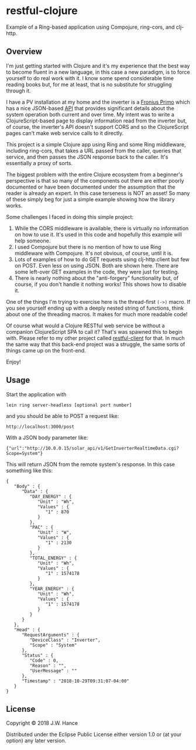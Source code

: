# restful-clojure

Example of a Ring-based application using Compojure, ring-cors, and clj-http.

## Overview

I'm just getting started with Clojure and it's my experience that the best way to become fluent in a new language, in this case a new paradigm, is to force yourself to do real work with it.  I know some spend considerable time reading books but, for me at least, that is no substitute for struggling through it.

I have a PV installation at my home and the inverter is a [Fronius Primo](http://www.fronius.com/en/photovoltaics/products/all-products/inverters/fronius-primo/fronius-primo-3-0-1) which has a nice JSON-based [API](http://www.fronius.com/~/downloads/Solar%20Energy/Operating%20Instructions/42%2C0410%2C2012.pdf) that provides significant details about the system operation both current and over time.  My intent was to write a ClojureScript-based page to display information read from the inverter but, of course, the inverter's API doesn't support CORS and so the ClojureScript pages can't make web service calls to it directly.

This project is a simple Clojure app using Ring and some Ring middleware, including ring-cors, that takes a URL passed from the caller, queries that service, and then passes the JSON response back to the caller.  It's essentially a proxy of sorts.

The biggest problem with the entire Clojure ecosystem from a beginner's perspective is that so many of the components out there are either poorly documented or have been documented under the assumption that the reader is already an expert.  In this case terseness is NOT an asset!  So many of these simply beg for just a simple example showing how the library works.

Some challenges I faced in doing this simple project:

1) While the CORS middleware is available, there is virtually no information on how to use it.  It's used in this code and hopefully this example will help someone.
2) I used Compojure but there is no mention of how to use Ring middleware with Compojure.  It's not obvious, of course, until it is.
3) Lots of examples of how to do GET requests using clj-http.client but few on POST.  Even less on using JSON.  Both are shown here.  There are some left-over GET examples in the code, they were just for testing.
4) There is nearly nothing about the "anti-forgery" functionality but, of course, if you don't handle it nothing works!  This shows how to disable it.

One of the things I'm trying to exercise here is the thread-first `(->)` macro.  If you see yourself ending up with a deeply nested string of functions, think about one of the threading macros.  It makes for much more readable code!

Of course what would a Clojure RESTful web service be without a companion ClojureScript SPA to call it?  That's was spawned this to begin with.  Please refer to my other project called [restful-client](https://github.com/josephhanceslm/restful-client) for that.  In much the same way that this back-end project was a struggle, the same sorts of things came up on the front-end.

Enjoy!


## Usage

Start the application with 

```
lein ring server-headless [optional port number]
```

and you should be able to POST a request like:

```
http://localhost:3000/post
```

With a JSON body parameter like:

```
{"url":"http://10.0.0.15/solar_api/v1/GetInverterRealtimeData.cgi?Scope=System"}
```

This will return JSON from the remote system's response.  In this case something like this:

```
{
   "Body" : {
      "Data" : {
         "DAY_ENERGY" : {
            "Unit" : "Wh",
            "Values" : {
               "1" : 870
            }
         },
         "PAC" : {
            "Unit" : "W",
            "Values" : {
               "1" : 2130
            }
         },
         "TOTAL_ENERGY" : {
            "Unit" : "Wh",
            "Values" : {
               "1" : 1574178
            }
         },
         "YEAR_ENERGY" : {
            "Unit" : "Wh",
            "Values" : {
               "1" : 1574178
            }
         }
      }
   },
   "Head" : {
      "RequestArguments" : {
         "DeviceClass" : "Inverter",
         "Scope" : "System"
      },
      "Status" : {
         "Code" : 0,
         "Reason" : "",
         "UserMessage" : ""
      },
      "Timestamp" : "2018-10-29T09:31:07-04:00"
   }
}
```

## License

Copyright © 2018 J.W. Hance

Distributed under the Eclipse Public License either version 1.0 or (at
your option) any later version.
